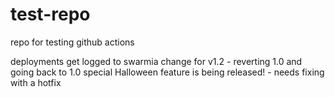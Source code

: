 # test-repo
repo for testing github actions

deployments get logged to swarmia
change for v1.2 - reverting 1.0 and going back to 1.0
special Halloween feature is being released! - needs fixing with a hotfix

